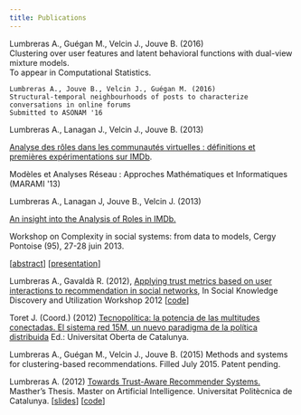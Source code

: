 ```yaml
---
title: Publications
---
```



Lumbreras A., Guégan M., Velcin J., Jouve B. (2016)  
Clustering over user features and latent behavioral functions with dual-view mixture models.  
To appear in Computational Statistics.


 
    Lumbreras A., Jouve B., Velcin J., Guégan M. (2016)
    Structural-temporal neighbourhoods of posts to characterize conversations in online forums 
    Submitted to ASONAM '16


Lumbreras A., Lanagan J., Velcin J.,  Jouve B. (2013)

[Analyse des rôles dans les communautés virtuelles : définitions et premières expérimentations sur IMDb](http://arxiv.org/ftp/arxiv/papers/1309/1309.7187.pdf).   

Modèles et Analyses Réseau : Approches Mathématiques et Informatiques (MARAMI '13)


Lumbreras A., Lanagan J, Jouve B., Velcin J. (2013)

[An insight into the Analysis of Roles in IMDb.](http://complexity-in-social-systems.u-cergy.fr/?page_id=326) 

Workshop on Complexity in social systems: from data to models, Cergy Pontoise (95), 27-28 juin 2013. 

[[abstract](http://albertolumbreras.net/files/Lumbreras_et_al_2013_1.pdf)] [[presentation](http://albertolumbreras.net/files/Lumbreras_et_al_2013_1_slides.pdf)]

Lumbreras A., Gavaldà R. (2012), 
[Applying trust metrics based on user interactions to recommendation in social networks](http://albertolumbreras.net/files/Lumbreras_Gavalda_ASONAM_2012_extversion.pdf), 
In Social Knowledge Discovery and Utilization Workshop 2012 
[[code](https://bitbucket.org/alberto.lumbreras/a-trust-aware-recommender-for-twitter)]

Toret J. (Coord.) (2012) 
[Tecnopolítica: la potencia de las multitudes conectadas. El sistema red 15M, un nuevo paradigma de la política distribuida](http://journals.uoc.edu/index.php/in3-working-paper-series/article/view/1878) 
Ed.: Universitat Oberta de Catalunya.


Lumbreras A., Guégan M., Velcin J., Jouve B. (2015) 
Methods and systems for clustering-based recommendations. 
Filled July 2015. Patent pending.

Lumbreras A. (2012) 
[Towards Trust-Aware Recommender Systems.](http://albertolumbreras.net/files/Lumbreras_MasterThesis.pdf) 
Masther’s Thesis. Master on Artificial Intelligence. Universitat Politècnica de Catalunya.
[[slides](http://www.slideshare.net/anarcaster/towards-trustaware-recommender-systems)] [[code](https://bitbucket.org/alberto.lumbreras/a-trust-aware-recommender-for-twitter)]